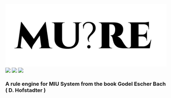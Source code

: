 <img src="./mure.png" />
<img src="https://github.com/archanpatkar/mure/workflows/build/badge.svg" /> <img src="https://img.shields.io/badge/License-MIT-brightgreen" />
<img src="https://cdn.rawgit.com/standard/standard/master/badge.svg" href="https://github.com/standard/standard" />

### A rule engine for MIU System from the book **Godel Escher Bach ( D. Hofstadter )**
